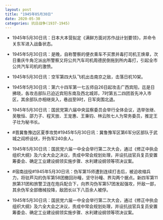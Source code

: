 ```yaml
---
layout: post
title: "1945年05月30日"
date: 2020-05-30
categories: 抗日战争(1937-1945)
---
```


<meta name="referrer" content="no-referrer" />

- 1945年5月30日讯：日本大本营拟定《满鲜方面对苏作战计划要领》，并命令关东军进入战备状态。 

- 1945年5月30日讯：是晚，自称警察的便衣乘车不买票并毒打司机王焕章，次日重庆牛角沱派出所警察又将公共汽车司机周德民倒拖到所内毒打，引起全市公共汽车司机的激愤。 

- 1945年5月30日讯：空军第四大队飞机出击南京之敌，击落日机10架。 

- 1945年5月30日讯：第六十四军第一七五师自26日起攻击广西宾阳，迄是日拂晓，各攻击部队已迫近宾阳东南及西北城郊，7时第五二四团首先冲入市区，其余部队亦相继突入，巷战至9时，日军突围北退。 

- 1945年5月30日讯：国民党第六届中央监察委员会举行全体会议，选举张继、吴敬恒、邵力子、程天放、王宠惠、王秉钧、林云陔七人为常务委员，推定王子壮为秘书长。 

- #晋冀鲁豫边区夏季攻势#1945年5月30日讯：冀鲁豫军区第6军分区部队于武城之阎桥设伏，歼伪军240余人。 

- 1945年5月30日讯：国民党六届一中全会举行第二次大会，通过《修正中执会组织大纲》及六全大会之决议，责成中常会规划处理，并设抗战官兵复员安置筹委会、确定工业建设纲领实施步骤、水利建设纲领等项决议案。 

- #宿南战役#1945年5月30日讯：伪军第15师遭到连续打击后，被迫收缩兵力，将驻芦沟的伪军第58团撤回孙疃，坚守孙疃、界沟两个据点。新四军第11旅第31团和旅警卫连在炮兵配合下，向界沟伪军第57团发起强攻，歼敌一部，其余伪军全部缴械投降，敌团长以下八百余人被俘。 

- 1945年5月30日讯：国民党六届一中全会举行第二次大会，通过《修正中执会组织大纲》及六全大会之决议，责成中常会规划处理，并设抗战官兵复员安置筹委会、确定工业建设纲领实施步骤、水利建设纲领等项决议案。 

